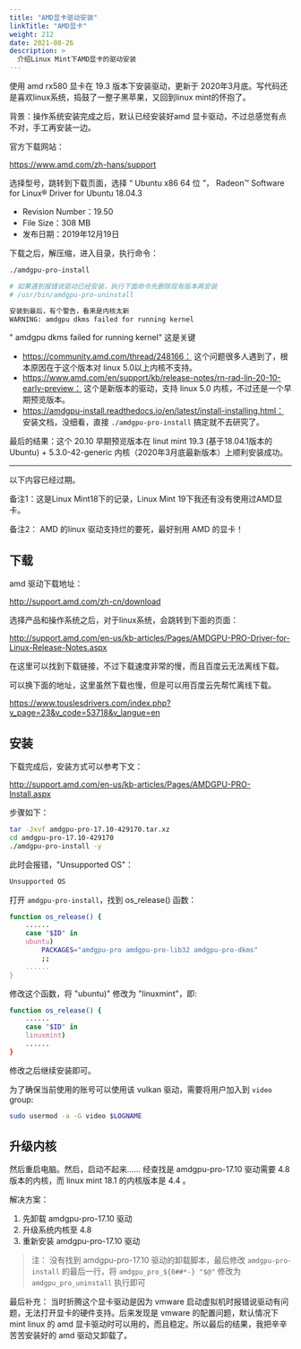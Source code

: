 ```yaml
---
title: "AMD显卡驱动安装"
linkTitle: "AMD显卡"
weight: 212
date: 2021-08-26
description: >
  介绍Linux Mint下AMD显卡的驱动安装
---
```


使用 amd rx580 显卡在 19.3 版本下安装驱动，更新于 2020年3月底。写代码还是喜欢linux系统，捣鼓了一整子黑苹果，又回到linux mint的怀抱了。

背景：操作系统安装完成之后，默认已经安装好amd 显卡驱动，不过总感觉有点不对，手工再安装一边。

官方下载网站：

https://www.amd.com/zh-hans/support

选择型号，跳转到下载页面，选择 “ Ubuntu x86 64 位 ”， Radeon™ Software for Linux® Driver for Ubuntu 18.04.3

- Revision Number：19.50
- File Size：308 MB
- 发布日期：2019年12月19日

下载之后，解压缩，进入目录，执行命令：

```bash
./amdgpu-pro-install

# 如果遇到报错说驱动已经安装，执行下面命令先删除现有版本再安装
# /usr/bin/amdgpu-pro-uninstall 

安装到最后，有个警告，看来是内核太新
WARNING: amdgpu dkms failed for running kernel

```

" amdgpu dkms failed for running kernel" 这是关键

- https://community.amd.com/thread/248166： 这个问题很多人遇到了，根本原因在于这个版本对 linux 5.0以上内核不支持。
- https://www.amd.com/en/support/kb/release-notes/rn-rad-lin-20-10-early-preview： 这个是新版本的驱动，支持 linux 5.0 内核，不过还是一个早期预览版本。
- https://amdgpu-install.readthedocs.io/en/latest/install-installing.html： 安装文档，没细看，直接 `./amdgpu-pro-install` 搞定就不去研究了。

最后的结果：这个 20.10 早期预览版本在 linut mint 19.3 (基于18.04.1版本的Ubuntu) + 5.3.0-42-generic 内核（2020年3月底最新版本）上顺利安装成功。

--------------------------------------

以下内容已经过期。

备注1：这是Linux Mint18下的记录，Linux Mint 19下我还有没有使用过AMD显卡。

备注2： AMD 的linux 驱动支持烂的要死，最好别用 AMD 的显卡！

## 下载

amd 驱动下载地址：

http://support.amd.com/zh-cn/download

选择产品和操作系统之后，对于linux系统，会跳转到下面的页面：

http://support.amd.com/en-us/kb-articles/Pages/AMDGPU-PRO-Driver-for-Linux-Release-Notes.aspx

在这里可以找到下载链接，不过下载速度非常的慢，而且百度云无法离线下载。

可以换下面的地址，这里虽然下载也慢，但是可以用百度云先帮忙离线下载。

https://www.touslesdrivers.com/index.php?v_page=23&v_code=53718&v_langue=en

## 安装

下载完成后，安装方式可以参考下文：

http://support.amd.com/en-us/kb-articles/Pages/AMDGPU-PRO-Install.aspx

步骤如下：

```bash
tar -Jxvf amdgpu-pro-17.10-429170.tar.xz
cd amdgpu-pro-17.10-429170
./amdgpu-pro-install -y
```

此时会报错，"Unsupported OS"：

```bash
Unsupported OS
```

打开 `amdgpu-pro-install`，找到 os_release() 函数：

```bash
function os_release() {
	......
	case "$ID" in
	ubuntu)
		PACKAGES="amdgpu-pro amdgpu-pro-lib32 amdgpu-pro-dkms"
		;;
	......
}
```

修改这个函数，将 "ubuntu)" 修改为 "linuxmint"，即:

```bash
function os_release() {
	......
	case "$ID" in
	linuxmint)
	......
}
```

修改之后继续安装即可。

为了确保当前使用的账号可以使用该 vulkan 驱动，需要将用户加入到 `video` group:

```bash
sudo usermod -a -G video $LOGNAME
```

## 升级内核

然后重启电脑。然后，启动不起来...... 经查找是 amdgpu-pro-17.10 驱动需要 4.8 版本的内核，而 linux mint 18.1 的内核版本是 4.4 。

解决方案：

1. 先卸载 amdgpu-pro-17.10 驱动
2. 升级系统内核至 4.8
3. 重新安装 amdgpu-pro-17.10 驱动

> 注： 没有找到 amdgpu-pro-17.10 驱动的卸载脚本，最后修改 `amdgpu-pro-install` 的最后一行，将 `amdgpu_pro_${0##*-} "$@"` 修改为 `amdgpu_pro_uninstall` 执行即可

最后补充： 当时折腾这个显卡驱动是因为 vmware 启动虚拟机时报错说驱动有问题，无法打开显卡的硬件支持。后来发现是 vmware 的配置问题，默认情况下 mint linux 的 amd 显卡驱动时可以用的，而且稳定。所以最后的结果，我把辛辛苦苦安装好的 amd 驱动又卸载了。




